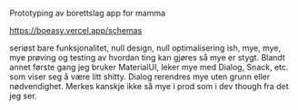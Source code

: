 Prototyping av borettslag app for mamma

https://boeasy.vercel.app/schemas

seriøst bare funksjonalitet, null design, null optimalisering ish, mye, mye, mye prøving og testing av hvordan ting kan gjøres så mye er stygt. Blandt annet første gang jeg bruker MaterialUI, leker mye med Dialog, Snack, etc. som viser seg å være litt shitty. Dialog rerendres mye uten grunn eller nødvendighet. Merkes kanskje ikke så mye i prod som i dev though fra det jeg ser.
